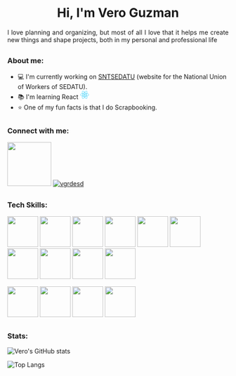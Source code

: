 <h1 align="center"> Hi, I'm Vero Guzman </h1> 

<p align="justify">I love planning and organizing, but most of all I love that it helps me create new things and shape projects, both in my personal and professional life</p>
<h2></h2>

<h3>About me: </h3>

* 💻 I'm currently working on <a href="http://sntsedatu.org/" target="blank"> SNTSEDATU<a/> (website for the National Union of Workers of SEDATU).
* 📚 I'm learning React <img src="https://github.com/devicons/devicon/blob/master/icons/react/react-original.svg" alt="react" width="20" height="20"/>
* ⭐ One of my fun facts is that I do Scrapbooking.
<h2></h2>

<h3>Connect with me:</h3>
<a href="https://www.linkedin.com/in/veroguzrob/"><img src="https://cdn.jsdelivr.net/gh/devicons/devicon/icons/linkedin/linkedin-original-wordmark.svg" width="100" height="100" /></a> 
<a href="mailto:vgrdesd@gmail.com" target="blank"><img src="https://upload.wikimedia.org/wikipedia/commons/thumb/7/7e/Gmail_icon_%282020%29.svg/2560px-Gmail_icon_%282020%29.svg.png" alt="vgrdesd" height="100" width="100" /></a>
<h2></h2>

<h3>Tech Skills:</h3>

<img src="https://cdn.jsdelivr.net/gh/devicons/devicon/icons/html5/html5-plain-wordmark.svg" width="70" height="70"/> <img src="https://cdn.jsdelivr.net/gh/devicons/devicon/icons/css3/css3-plain-wordmark.svg" width="70" height="70"/> <img src="https://cdn.jsdelivr.net/gh/devicons/devicon/icons/javascript/javascript-plain.svg" width="70" height="70"/> <img src="https://cdn.jsdelivr.net/gh/devicons/devicon/icons/react/react-original-wordmark.svg" width="70" height="70"/> <img src="https://cdn.jsdelivr.net/gh/devicons/devicon/icons/git/git-plain-wordmark.svg" width="70" height="70"/> <img src="https://cdn.jsdelivr.net/gh/devicons/devicon/icons/nodejs/nodejs-plain-wordmark.svg" width="70" height="70"/>
<img src="https://cdn.jsdelivr.net/gh/devicons/devicon/icons/express/express-original-wordmark.svg" width="70" height="70"/> <img src="https://cdn.jsdelivr.net/gh/devicons/devicon/icons/firebase/firebase-plain-wordmark.svg" width="70" height="70"/> <img src="https://cdn.jsdelivr.net/gh/devicons/devicon/icons/mongodb/mongodb-plain-wordmark.svg" width="70" height="70"/> <img src="https://cdn.jsdelivr.net/gh/devicons/devicon/icons/npm/npm-original-wordmark.svg" width="70" height="70"/>

<img src="https://cdn.jsdelivr.net/gh/devicons/devicon/icons/vscode/vscode-original-wordmark.svg" width="70" height="70"/> <img src="https://cdn.jsdelivr.net/gh/devicons/devicon/icons/canva/canva-original.svg" width="70" height="70"/> <img src="https://cdn.jsdelivr.net/gh/devicons/devicon/icons/figma/figma-original.svg" width="70" height="70"/> <img src="https://cdn.jsdelivr.net/gh/devicons/devicon/icons/trello/trello-plain-wordmark.svg" width="70" height="70"/> 
 
<!--<img src="https://cdn.jsdelivr.net/gh/devicons/devicon/icons/materialui/materialui-plain.svg" width="100" height="100"/>-->
<h2></h2>


<h3>Stats:</h3>

![Vero's GitHub stats](https://github-readme-stats.vercel.app/api?username=veroguzrob&include_all_commits=true&theme=radical&show_icons=true)

![Top Langs](https://github-readme-stats.vercel.app/api/top-langs/?username=veroguzrob&langs_count=8)
